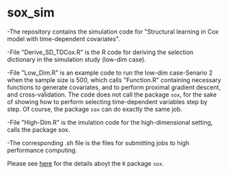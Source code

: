 # sox_sim

-The repository contains the simulation code for "Structural learning in Cox model with time-dependent covariates".

-File "Derive_SD_TDCox.R" is the R code for deriving the selection dictionary in the simulation study (low-dim case).

-File "Low_Dim.R" is an example code to run the low-dim case-Senario 2 when the sample size is 500, which calls "Function.R" containing necessary functions to generate covariates, and to perform proximal gradient descent, and cross-validation. The code does not call the package ```sox```, for the sake of showing how to perform selecting time-dependent variables step by step. Of course, the package ```sox``` can do exactly the same job.

-File "High-Dim.R" is the imulation code for the high-dimensional setting, calls the package sox.

-The corresponding .sh file is the files for submitting jobs to high performance computing.

Please see [here](https://cran.r-project.org/web/packages/sox/index.html) for the details aboyt the ```R``` package ```sox```.
